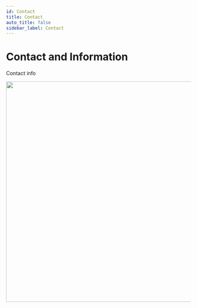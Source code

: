 ```yaml
---
id: Contact
title: Contact
auto_title: false
sidebar_label: Contact
---
```


# Contact and Information

Contact info

<img src="/2025-Summer-PowerGrid-Course/assets/img/footer.jpg" width=600>